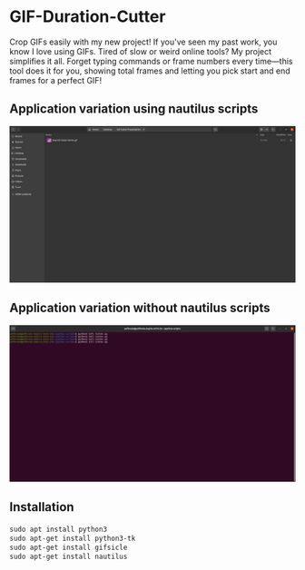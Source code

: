 # GIF-Duration-Cutter
Crop GIFs easily with my new project! If you've seen my past work, you know I love using GIFs. Tired of slow or weird online tools? My project simplifies it all. Forget typing commands or frame numbers every time—this tool does it for you, showing total frames and letting you pick start and end frames for a perfect GIF!

## Application variation using nautilus scripts
![GIF Cutter (Nautilus Variation)](https://github.com/pefbrute/GIF-Duration-Cutter/blob/main/cut_How%20GIF%20Cutter%20(Nautilus%20Variation)%20Works.gif)

## Application variation without nautilus scripts
![GIF Cutter](https://github.com/pefbrute/GIF-Duration-Cutter/blob/main/cut_How%20GIF%20Cutter%20Works.gif)


## Installation
```
sudo apt install python3
sudo apt-get install python3-tk
sudo apt-get install gifsicle
sudo apt-get install nautilus
```
